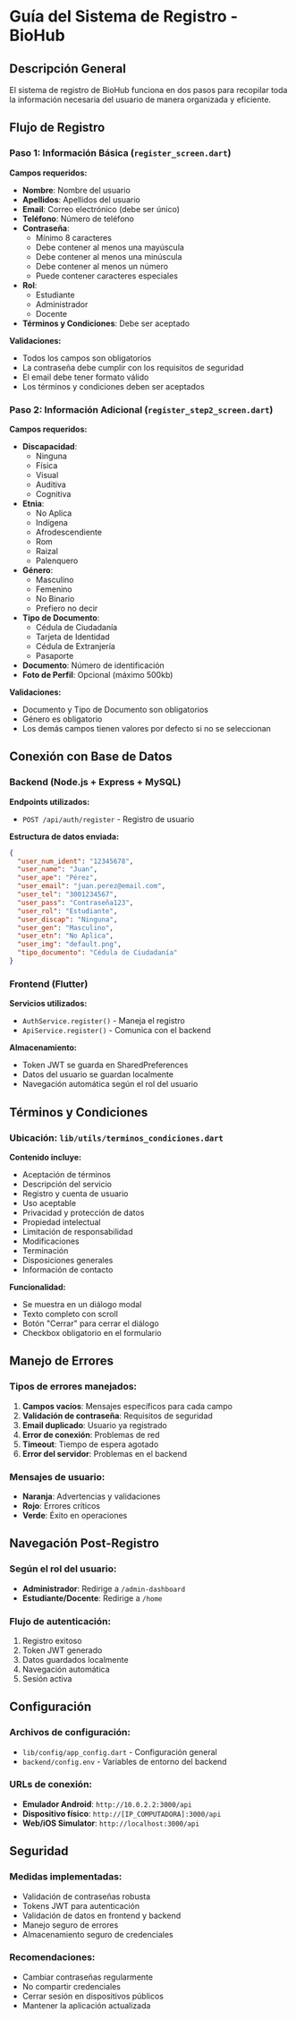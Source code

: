 # Guía del Sistema de Registro - BioHub

## Descripción General

El sistema de registro de BioHub funciona en dos pasos para recopilar toda la información necesaria del usuario de manera organizada y eficiente.

## Flujo de Registro

### Paso 1: Información Básica (`register_screen.dart`)

**Campos requeridos:**
- **Nombre**: Nombre del usuario
- **Apellidos**: Apellidos del usuario
- **Email**: Correo electrónico (debe ser único)
- **Teléfono**: Número de teléfono
- **Contraseña**: 
  - Mínimo 8 caracteres
  - Debe contener al menos una mayúscula
  - Debe contener al menos una minúscula
  - Debe contener al menos un número
  - Puede contener caracteres especiales
- **Rol**: 
  - Estudiante
  - Administrador
  - Docente
- **Términos y Condiciones**: Debe ser aceptado

**Validaciones:**
- Todos los campos son obligatorios
- La contraseña debe cumplir con los requisitos de seguridad
- El email debe tener formato válido
- Los términos y condiciones deben ser aceptados

### Paso 2: Información Adicional (`register_step2_screen.dart`)

**Campos requeridos:**
- **Discapacidad**: 
  - Ninguna
  - Física
  - Visual
  - Auditiva
  - Cognitiva
- **Etnia**:
  - No Aplica
  - Indígena
  - Afrodescendiente
  - Rom
  - Raizal
  - Palenquero
- **Género**:
  - Masculino
  - Femenino
  - No Binario
  - Prefiero no decir
- **Tipo de Documento**:
  - Cédula de Ciudadanía
  - Tarjeta de Identidad
  - Cédula de Extranjería
  - Pasaporte
- **Documento**: Número de identificación
- **Foto de Perfil**: Opcional (máximo 500kb)

**Validaciones:**
- Documento y Tipo de Documento son obligatorios
- Género es obligatorio
- Los demás campos tienen valores por defecto si no se seleccionan

## Conexión con Base de Datos

### Backend (Node.js + Express + MySQL)

**Endpoints utilizados:**
- `POST /api/auth/register` - Registro de usuario

**Estructura de datos enviada:**
```json
{
  "user_num_ident": "12345678",
  "user_name": "Juan",
  "user_ape": "Pérez",
  "user_email": "juan.perez@email.com",
  "user_tel": "3001234567",
  "user_pass": "Contraseña123",
  "user_rol": "Estudiante",
  "user_discap": "Ninguna",
  "user_gen": "Masculino",
  "user_etn": "No Aplica",
  "user_img": "default.png",
  "tipo_documento": "Cédula de Ciudadanía"
}
```

### Frontend (Flutter)

**Servicios utilizados:**
- `AuthService.register()` - Maneja el registro
- `ApiService.register()` - Comunica con el backend

**Almacenamiento:**
- Token JWT se guarda en SharedPreferences
- Datos del usuario se guardan localmente
- Navegación automática según el rol del usuario

## Términos y Condiciones

### Ubicación: `lib/utils/terminos_condiciones.dart`

**Contenido incluye:**
- Aceptación de términos
- Descripción del servicio
- Registro y cuenta de usuario
- Uso aceptable
- Privacidad y protección de datos
- Propiedad intelectual
- Limitación de responsabilidad
- Modificaciones
- Terminación
- Disposiciones generales
- Información de contacto

**Funcionalidad:**
- Se muestra en un diálogo modal
- Texto completo con scroll
- Botón "Cerrar" para cerrar el diálogo
- Checkbox obligatorio en el formulario

## Manejo de Errores

### Tipos de errores manejados:
1. **Campos vacíos**: Mensajes específicos para cada campo
2. **Validación de contraseña**: Requisitos de seguridad
3. **Email duplicado**: Usuario ya registrado
4. **Error de conexión**: Problemas de red
5. **Timeout**: Tiempo de espera agotado
6. **Error del servidor**: Problemas en el backend

### Mensajes de usuario:
- **Naranja**: Advertencias y validaciones
- **Rojo**: Errores críticos
- **Verde**: Éxito en operaciones

## Navegación Post-Registro

### Según el rol del usuario:
- **Administrador**: Redirige a `/admin-dashboard`
- **Estudiante/Docente**: Redirige a `/home`

### Flujo de autenticación:
1. Registro exitoso
2. Token JWT generado
3. Datos guardados localmente
4. Navegación automática
5. Sesión activa

## Configuración

### Archivos de configuración:
- `lib/config/app_config.dart` - Configuración general
- `backend/config.env` - Variables de entorno del backend

### URLs de conexión:
- **Emulador Android**: `http://10.0.2.2:3000/api`
- **Dispositivo físico**: `http://[IP_COMPUTADORA]:3000/api`
- **Web/iOS Simulator**: `http://localhost:3000/api`

## Seguridad

### Medidas implementadas:
- Validación de contraseñas robusta
- Tokens JWT para autenticación
- Validación de datos en frontend y backend
- Manejo seguro de errores
- Almacenamiento seguro de credenciales

### Recomendaciones:
- Cambiar contraseñas regularmente
- No compartir credenciales
- Cerrar sesión en dispositivos públicos
- Mantener la aplicación actualizada
